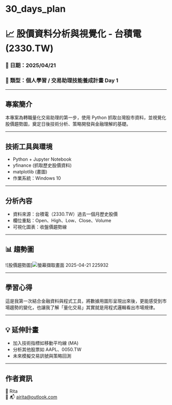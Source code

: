 # 30_days_plan
# 📈 股價資料分析與視覺化 - 台積電 (2330.TW)

### 📅 日期：2025/04/21  
### 🎯 類型：個人學習 / 交易助理技能養成計畫 Day 1

---

## 專案簡介

本專案為轉職量化交易助理的第一步，使用 Python 抓取台灣股市資料，並視覺化股價趨勢圖，奠定日後技術分析、策略開發與金融理解的基礎。

---

## 技術工具與環境

- Python + Jupyter Notebook
- yfinance (抓取歷史股價資料)
- matplotlib (畫圖)
- 作業系統：Windows 10

---

## 分析內容

- 資料來源：台積電（2330.TW）過去一個月歷史股價
- 欄位重點：Open、High、Low、Close、Volume
- 可視化圖表：收盤價趨勢線

---

## 📊 趨勢圖

![股價趨勢圖]![螢幕擷取畫面 2025-04-21 225932](https://github.com/user-attachments/assets/5eff899b-436d-4604-932d-09d19e759d10)


---

## 學習心得

這是我第一次結合金融資料與程式工具，將數據用圖形呈現出來後，更能感受到市場趨勢的變化，也讓我了解「量化交易」其實就是用程式邏輯看出市場規律。

---

## 💡 延伸計畫

- 加入技術指標如移動平均線 (MA)
- 分析其他股票如 AAPL、0050.TW
- 未來模擬交易訊號與策略回測

---

## 作者資訊

👤 Rita  
🔗 
📬 airita@outlook.com
